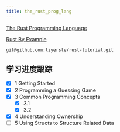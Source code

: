 ```yaml
---
title: the_rust_prog_lang
---
```


[The Rust Programming Language](https://doc.rust-lang.org/book/title-page.html)

[Rust By Example](https://doc.rust-lang.org/rust-by-example/)

```
git@github.com:lzyerste/rust-tutorial.git
```

## 学习进度跟踪

- [x]  1 Getting Started
- [x]  2 Programming a Guessing Game
- [x]  3 Common Programming Concepts
    - [x]  3.1
    - [x]  3.2
- [x]  4 Understanding  Ownership
- [ ]  5 Using Structs to Structure Related Data